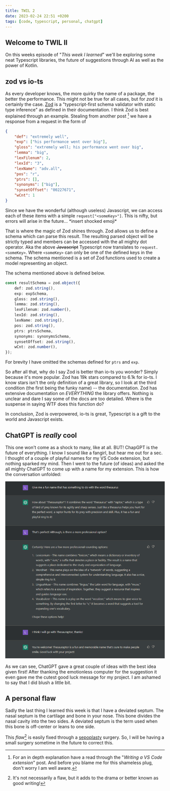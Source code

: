 ```yaml
---
title: TWIL 2
date: 2023-02-24 22:51 +0200
tags: [code, typescript, personal, chatgpt]
---
```


## Welcome to TWIL II
On this weeks episode of "_This week I learned_" we'll be exploring some neat Typescript libraries, the future of suggestions through AI as well as the power of Kotlin.

## zod vs io-ts
As every developer knows, the more quirky the name of a package, the better the performance. This might not be true for all cases, but for _zod_ it is certainly the case. [Zod](https://zod.dev/) is a "typescript-first schema validator with static type inference" as defined in their documentation. I think Zod is best explained through an example. Stealing from another post [^1] we have a response from a request in the form of 

```json
{
    "def": "extremely well",
    "exp": ["his performance went over big"],
    "gloss": "extremely well; his performance went over big",
    "lemma": "big",
    "lexFilenum": 2,
    "lexId": "3",
    "lexName": "adv.all",
    "pos": "r",
    "ptrs": [],
    "synonyms": ["big"],
    "synsetOffset": "00227671",
    "wCnt": 1
}
```

Since we have the wonderful (although useless) Javascript, we can access each of these items with a simple `request["<someKey>"]`. This is nifty, but errors will arise in the future... \*insert shocked emoji\*

That is where the magic of Zod shines through. Zod allows us to define a schema which can parse this result. The resulting parsed object will be strictly typed and members can be accessed with the all mighty dot operator. Aka the above ~~Javascript~~ Typescript now translates to `request.<someKey>`. Where `<someKey>` can only be one of the defined keys in the schema. The schema mentioned is a set of Zod functions used to create a model representing an object. 

The schema mentioned above is defined below.

```typescript
const resultSchema = zod.object({
    def: zod.string(),
    exp: expSchema,
    gloss: zod.string(),
    lemma: zod.string(),
    lexFilenum: zod.number(),
    lexId: zod.string(),
    lexName: zod.string(),
    pos: zod.string(),
    ptrs: ptrsSchema,
    synonyms: synonymsSchema,
    synsetOffset: zod.string(),
    wCnt: zod.number(),
});
```
For brevity I have omitted the schemas defined for `ptrs` and `exp`.

So after all that, why do I say Zod is better than io-ts you wonder? Simply because it's more popular. Zod has 19k stars compared to 6.1k for io-ts. I know stars isn't the only definition of a great library, so I look at the third condition (the first being the funky name) -- the documentation. Zod has extensive documentation on _EVERYTHING_  the library offers. Nothing is unclear and dare I say some of the docs are too detailed. Where is the suspense in saying WTF does this function do?

In conclusion, Zod is overpowered, io-ts is great, Typescript is a gift to the world and Javascript exists.

## ChatGPT is _really_  cool
This one won't come as a shock to many, like at all. BUT! ChapGPT is the future of everything. I know I sound like a fangirl, but hear me out for a sec. I thought of a couple of playful names for my VS Code extension, but nothing sparked my mind. Then I went to the future (of ideas) and asked the all mighty ChatGPT to come up with a name for my extension. This is how the conversation unfolded:

![ChatGPT conversation](/assets/img/posts/ChatGPT_convo_about_thesauraptor.png)

As we can see, ChatGPT gave a great couple of ideas with the best idea given first! After thanking the emotionless computer for the suggestion it even gave me the cutest good luck message for my project. I am ashamed to say that I did blush a little bit.

## A personal flaw
Sadly the last thing I learned this week is that I have a deviated septum. The nasal septum is the cartilage and bone in your nose. This bone divides the nasal cavity into the two sides. A deviated septum is the term used when this bone is off-center or leans to one side.

This _flaw_[^2] is easily fixed through a [sepoplasty](https://en.wikipedia.org/wiki/Septoplasty) surgery. So, I will be having a small surgery sometime in the future to correct this.


[^1]: For an in depth explanation have a read through the "_Writing a VS Code extension_" post. And before you blame me for this shameless plug, don't worry I am well aware.
[^2]: It's not necessarily a flaw, but it adds to the drama or better known as good writing!